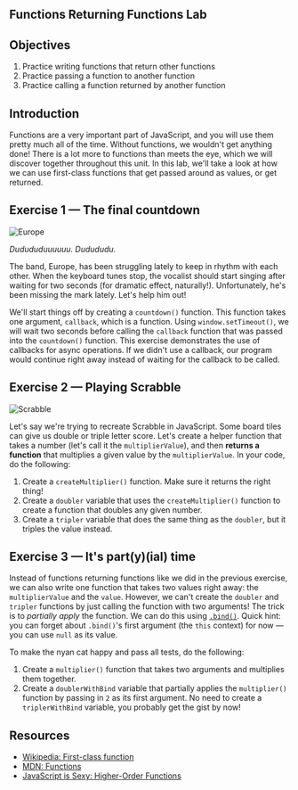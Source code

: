 Functions Returning Functions Lab
---

## Objectives

1. Practice writing functions that return other functions
2. Practice passing a function to another function
3. Practice calling a function returned by another function

## Introduction
Functions are a very important part of JavaScript, and you will use them pretty much all of the time. Without functions,
we wouldn't get anything done! There is a lot more to functions than meets the eye, which we will discover together
throughout this unit. In this lab, we'll take a look at how we can use first-class functions that get passed around as
values, or get returned.

## Exercise 1 — The final countdown
![Europe](http://www.ifsociety.com/img_upload/artists/1050a.jpg)

*Dudududuuuuuu. Dudududu.*

The band, Europe, has been struggling lately to keep in rhythm with each other. When the keyboard tunes stop, the vocalist
should start singing after waiting for two seconds (for dramatic effect, naturally!). Unfortunately, he's been missing
the mark lately. Let's help him out!

We'll start things off by creating a `countdown()` function. This function takes one argument, `callback`, which is a
function. Using `window.setTimeout()`, we will wait two seconds before calling the `callback` function that was
passed into the `countdown()` function. This exercise demonstrates the use of callbacks for async operations. If we
didn't use a callback, our program would continue right away instead of waiting for the callback to be called.


## Exercise 2 — Playing Scrabble
![Scrabble](http://www.bolsboardgames.com/scrabble.jpg)

Let's say we're trying to recreate Scrabble in JavaScript. Some board tiles can give us double or triple letter score.
Let's create a helper function that takes a number (let's call it the `multiplierValue`), and then **returns a
function** that multiplies a given value by the `multiplierValue`. In your code, do the following:

1. Create a `createMultiplier()` function. Make sure it returns the right thing!
2. Create a `doubler` variable that uses the `createMultiplier()` function to create a function that doubles any given number.
2. Create a `tripler` variable that does the same thing as the `doubler`, but it triples the value instead.

## Exercise 3 — It's part(y)(ial) time
Instead of functions returning functions like we did in the previous exercise, we can also write one function that takes
two values right away: the `multiplierValue` and the `value`. However, we can't create the `doubler` and `tripler`
functions by just calling the function with two arguments! The trick is to _partially apply_ the function. We can do this
using [`.bind()`](https://developer.mozilla.org/en/docs/Web/JavaScript/Reference/Global_objects/Function/bind). Quick
hint: you can forget about `.bind()`'s first argument (the `this` context) for now — you can use `null` as its value.

To make the nyan cat happy and pass all tests, do the following:

1. Create a `multiplier()` function that takes two arguments and multiplies them together.
2. Create a `doublerWithBind` variable that partially applies the `multiplier()` function by passing in `2` as its first
argument. No need to create a `triplerWithBind` variable, you probably get the gist by now!

## Resources

- [Wikipedia: First-class function](https://en.wikipedia.org/wiki/First-class_function)
- [MDN: Functions](https://developer.mozilla.org/en-US/docs/Web/JavaScript/Reference/Functions)
- [JavaScript is Sexy: Higher-Order Functions](http://javascriptissexy.com/tag/higher-order-functions/)
